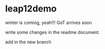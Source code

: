 # leap12demo
winter is coming, yeah!!!
GoT arrives soon 

write some changes in the readme document.

add in the new branch
